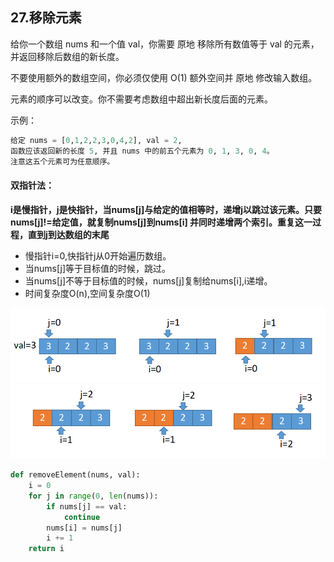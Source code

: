 ## 27.移除元素
给你一个数组 nums 和一个值 val，你需要 原地 移除所有数值等于 val 的元素，并返回移除后数组的新长度。

不要使用额外的数组空间，你必须仅使用 O(1) 额外空间并 原地 修改输入数组。

元素的顺序可以改变。你不需要考虑数组中超出新长度后面的元素。

示例：
```python
给定 nums = [0,1,2,2,3,0,4,2], val = 2,
函数应该返回新的长度 5, 并且 nums 中的前五个元素为 0, 1, 3, 0, 4。
注意这五个元素可为任意顺序。
```

#### 双指针法：
**i是慢指针，j是快指针，当nums[j]与给定的值相等时，递增j以跳过该元素。只要nums[j]!=给定值，就复制nums[j]到nums[i] 并同时递增两个索引。重复这一过程，直到j到达数组的末尾**

* 慢指针i=0,快指针j从0开始遍历数组。
* 当nums[j]等于目标值的时候，跳过。
* 当nums[j]不等于目标值的时候，nums[j]复制给nums[i],i递增。
* 时间复杂度O(n),空间复杂度O(1)

![](../pic/leetcode_array/27_1.png)
![](../pic/leetcode_array/27_2.png)

```python
def removeElement(nums, val):
    i = 0
    for j in range(0, len(nums)):
        if nums[j] == val:
            continue
        nums[i] = nums[j]
        i += 1
    return i
```
